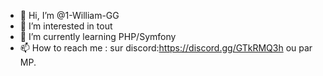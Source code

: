 - 👋 Hi, I’m @1-William-GG
- 👀 I’m interested in  tout
- 🌱 I’m currently learning  PHP/Symfony
- 📫 How to reach me : sur discord:https://discord.gg/GTkRMQ3h ou par MP.

<!---
1-William-GG/1-William-GG is a ✨ special ✨ repository because its `README.md` (this file) appears on your GitHub profile.
You can click the Preview link to take a look at your changes.
--->
